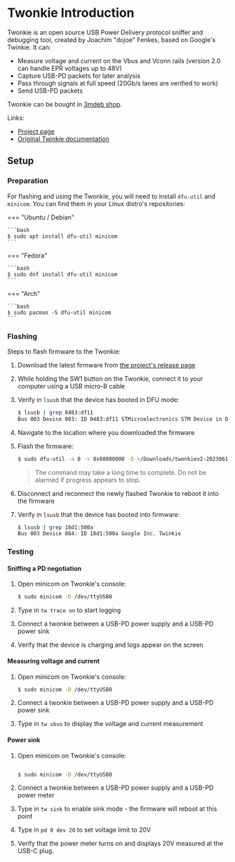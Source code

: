# Twonkie Introduction

Twonkie is an open source USB Power Delivery protocol sniffer and debugging
tool, created by Joachim "dojoe" Fenkes, based on Google's Twinkie. It can:

- Measure voltage and current on the Vbus and Vconn rails (version 2.0 can
  handle EPR voltages up to 48V)
- Capture USB-PD packets for later analysis
- Pass through signals at full speed (20Gb/s lanes are verified to work)
- Send USB-PD packets

Twonkie can be bought in [3mdeb shop](https://shop.3mdeb.com/shop/open-source-hardware/twonkie-usb-c-sniffer/).

Links:

- [Project page](https://github.com/dojoe/Twonkie)
- [Original Twinkie documentation](https://www.chromium.org/chromium-os/twinkie/)

## Setup

### Preparation

For flashing and using the Twonkie, you will need to install `dfu-util` and
`minicom`. You can find them in your Linux distro's repositories:

=== "Ubuntu / Debian"

    ```bash
    $ sudo apt install dfu-util minicom
    ```

=== "Fedora"

    ```bash
    $ sudo dnf install dfu-util minicom
    ```

=== "Arch"

    ```bash
    $ sudo pacman -S dfu-util minicom
    ```

### Flashing

Steps to flash firmware to the Twonkie:

1. Download the latest firmware from [the project's release page](https://github.com/dojoe/Twonkie/releases)
1. While holding the SW1 button on the Twonkie, connect it to your computer using
   a USB micro-B cable
1. Verify in `lsusb` that the device has booted in DFU mode:

   ```bash
   $ lsusb | grep 0483:df11
   Bus 003 Device 083: ID 0483:df11 STMicroelectronics STM Device in DFU Mode
   ```

1. Navigate to the location where you downloaded the firmware
1. Flash the firmware:

   ```bash
   $ sudo dfu-util -a 0 -s 0x08000000 -D ~/Downloads/twonkiev2-20230611.bin
   ```

   > The command may take a long time to complete. Do not be alarmed if progress
   > appears to stop.
1. Disconnect and reconnect the newly flashed Twonkie to reboot it into the
   firmware
1. Verify in `lsusb` that the device has booted into firmware:

   ```bash
   $ lsusb | grep 18d1:500a
   Bus 003 Device 084: ID 18d1:500a Google Inc. Twinkie
   ```

### Testing

#### Sniffing a PD negotiation

1. Open minicom on Twonkie's console:

   ```bash
   $ sudo minicom -D /dev/ttyUSB0
   ```

1. Type in `tw trace on` to start logging
1. Connect a twonkie between a USB-PD power supply and a USB-PD power sink
1. Verify that the device is charging and logs appear on the screen

#### Measuring voltage and current

1. Open minicom on Twonkie's console:

   ```bash
   $ sudo minicom -D /dev/ttyUSB0
   ```

1. Connect a twonkie between a USB-PD power supply and a USB-PD power sink
1. Type in `tw vbus` to display the voltage and current measurement

#### Power sink

1. Open minicom on Twonkie's console:

   ```bash

   $ sudo minicom -D /dev/ttyUSB0
   ```

1. Connect a twonkie between a USB-PD power supply and a USB-PD power meter
1. Type in `tw sink` to enable sink mode - the firmware will reboot at this
   point
1. Type in `pd 0 dev 20` to set voltage limit to 20V
1. Verify that the power meter turns on and displays 20V measured at the USB-C
   plug.
